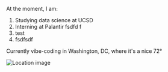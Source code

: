 At the moment, I am:
1. Studying data science at UCSD
2. Interning at Palantir
fsdfd
f
4. test
5. fsdfsdf

Currently vibe-coding in Washington, DC, where it's a nice 72°

![Location image](https://images.unsplash.com/photo-1629742533249-bcd571035bbe?ixid=M3w0NjQ5NTB8MHwxfHJhbmRvbXx8fHx8fHx8fDE3NTc5ODkyNzV8&ixlib=rb-4.1.0)